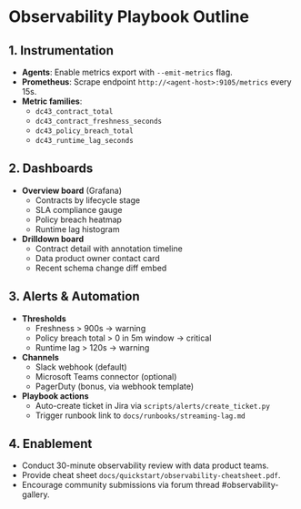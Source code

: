 # Observability Playbook Outline

## 1. Instrumentation
- **Agents**: Enable metrics export with `--emit-metrics` flag.
- **Prometheus**: Scrape endpoint `http://<agent-host>:9105/metrics` every 15s.
- **Metric families**:
  - `dc43_contract_total`
  - `dc43_contract_freshness_seconds`
  - `dc43_policy_breach_total`
  - `dc43_runtime_lag_seconds`

## 2. Dashboards
- **Overview board** (Grafana)
  - Contracts by lifecycle stage
  - SLA compliance gauge
  - Policy breach heatmap
  - Runtime lag histogram
- **Drilldown board**
  - Contract detail with annotation timeline
  - Data product owner contact card
  - Recent schema change diff embed

## 3. Alerts & Automation
- **Thresholds**
  - Freshness > 900s → warning
  - Policy breach total > 0 in 5m window → critical
  - Runtime lag > 120s → warning
- **Channels**
  - Slack webhook (default)
  - Microsoft Teams connector (optional)
  - PagerDuty (bonus, via webhook template)
- **Playbook actions**
  - Auto-create ticket in Jira via `scripts/alerts/create_ticket.py`
  - Trigger runbook link to `docs/runbooks/streaming-lag.md`

## 4. Enablement
- Conduct 30-minute observability review with data product teams.
- Provide cheat sheet `docs/quickstart/observability-cheatsheet.pdf`.
- Encourage community submissions via forum thread #observability-gallery.
